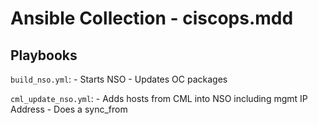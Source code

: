 # Ansible Collection - ciscops.mdd

## Playbooks
`build_nso.yml`:
    - Starts NSO
    - Updates OC packages

`cml_update_nso.yml`:
    - Adds hosts from CML into NSO including mgmt IP Address
    - Does a sync_from

